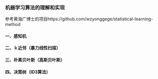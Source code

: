 ### 机器学习算法的理解和实现
参考黄海广博士的项目https://github.com/wzyonggege/statistical-learning-method
#### 一、感知机
#### 二、ｋ近邻（暴力线性扫描）
#### 三、朴素贝叶斯（高斯贝叶斯）
#### 四、决策树（ID3算法）
